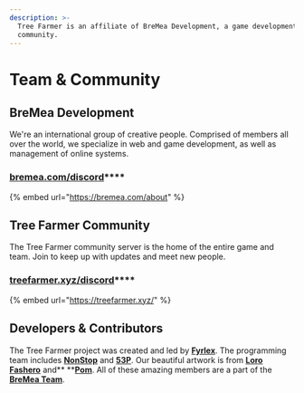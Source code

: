 ```yaml
---
description: >-
  Tree Farmer is an affiliate of BreMea Development, a game development
  community.
---
```


# Team & Community

## BreMea Development

We're an international group of creative people. Comprised of members all over the world, we specialize in web and game development, as well as management of online systems.

### [**bremea.com/discord**](https://bremea.com/discord)****

{% embed url="https://bremea.com/about" %}

## Tree Farmer Community

The Tree Farmer community server is the home of the entire game and team. Join to keep up with updates and meet new people.

### [**treefarmer.xyz/discord**](https://treefarmer.xyz/discord)****

{% embed url="https://treefarmer.xyz/" %}

## Developers & Contributors

The Tree Farmer project was created and led by [**Fyrlex**](https://discord.com/users/292821168833036288). The programming team includes [**NonStop**](https://discord.com/users/480721662149656576) and [**53P**](https://discord.com/users/519674801049042945). Our beautiful artwork is from [**Loro Fashero**](https://discord.com/users/330192521953280000) and** **[**Pom**](https://discord.com/users/315124710872449025). All of these amazing members are a part of the [**BreMea Team**](https://bremea.com).
